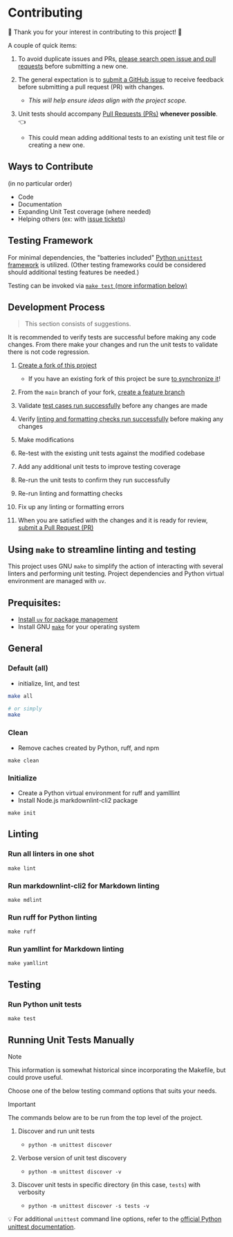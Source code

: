 # Contributing

:tada: Thank you for your interest in contributing to this project! :tada:

A couple of quick items:

1. To avoid duplicate issues and PRs, [please search open issue and pull requests](https://docs.github.com/en/issues/tracking-your-work-with-issues/filtering-and-searching-issues-and-pull-requests)
   before submitting a new one.

1. The general expectation is to [submit a GitHub issue](https://help.github.com/en/github/managing-your-work-on-github/creating-an-issue)
   to receive feedback before submitting a pull request (PR) with changes.

    * _This will help ensure ideas align with the project scope._

1. Unit tests should accompany [Pull Requests (PRs)](https://docs.github.com/en/pull-requests/collaborating-with-pull-requests/proposing-changes-to-your-work-with-pull-requests/about-pull-requests)
   **whenever possible**. :point_left:

    * This could mean adding additional tests to an existing unit test file or
      creating a new one.

## Ways to Contribute

(in no particular order)

* Code
* Documentation
* Expanding Unit Test coverage (where needed)
* Helping others (ex: with [issue tickets](https://github.com/hellt/markdown-footnote-sorter/issues))

## Testing Framework

For minimal dependencies, the "batteries included" [Python `unittest` framework](https://docs.python.org/3/library/unittest.html)
is utilized. (Other testing frameworks could be considered should additional
testing features be needed.)

Testing can be invoked via [`make test` (more information below)](#run-python-unit-tests)

## Development Process

>
> This section consists of suggestions.

It is recommended to verify tests are successful before making any code changes.
From there make your changes and run the unit tests to validate there is not
code regression.

1. [Create a fork of this project](https://docs.github.com/en/pull-requests/collaborating-with-pull-requests/working-with-forks/fork-a-repo)

    * If you have an existing fork of this project be sure [to synchronize it](https://docs.github.com/en/pull-requests/collaborating-with-pull-requests/working-with-forks/syncing-a-fork)!

1. From the `main` branch of your fork, [create a feature branch](https://docs.github.com/en/pull-requests/collaborating-with-pull-requests/proposing-changes-to-your-work-with-pull-requests/creating-and-deleting-branches-within-your-repository)

1. Validate [test cases run successfully](#run-python-unit-tests) before any
  changes are made

1. Verify [linting and formatting checks run successfully](#run-all-linters-in-one-shot)
  before making any changes

1. Make modifications

1. Re-test with the existing unit tests against the modified codebase

1. Add any additional unit tests to improve testing coverage

1. Re-run the unit tests to confirm they run successfully

1. Re-run linting and formatting checks

1. Fix up any linting or formatting errors

1. When you are satisfied with the changes and it is ready for review,
  [submit a Pull Request (PR)](https://docs.github.com/en/pull-requests/collaborating-with-pull-requests/proposing-changes-to-your-work-with-pull-requests/creating-a-pull-request)

## Using `make` to streamline linting and testing

This project uses GNU `make` to simplify the action of interacting with several
linters and performing unit testing.
Project dependencies and Python virtual environment are managed with `uv`.

## Prequisites:

* [Install `uv` for package management](https://docs.astral.sh/uv/#getting-started)
* Install GNU [`make`](https://www.gnu.org/software/make/) for your operating
  system

## General

### Default (all)

* initialize, lint, and test

```bash
make all

# or simply
make
```

### Clean

* Remove caches created by Python, ruff, and npm

`make clean`

### Initialize

* Create a Python virtual environment for ruff and yamlllint
* Install Node.js markdownlint-cli2 package

`make init`

## Linting

### Run all linters in one shot

`make lint`

### Run markdownlint-cli2 for Markdown linting

`make mdlint`

### Run ruff for Python linting

`make ruff`

### Run yamllint for Markdown linting

`make yamllint`

## Testing

### Run Python unit tests

`make test`

## Running Unit Tests Manually

> [!NOTE]
> This information is somewhat historical since incorporating the Makefile,
> but could prove useful.

Choose one of the below testing command options that suits your needs.

> [!IMPORTANT]
> The commands below are to be run from the top level of the project.

1. Discover and run unit tests

    * `python -m unittest discover`

1. Verbose version of unit test discovery

    * `python -m unittest discover -v`

1. Discover unit tests in specific directory (in this case, `tests`) with verbosity

    * `python -m unittest discover -s tests -v`

:bulb: For additional `unittest` command line options, refer to the
[official Python unittest documentation](https://docs.python.org/3/library/unittest.html#command-line-interface).
